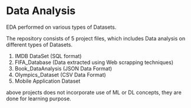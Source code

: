 # Data Analysis
EDA performed on various types of Datasets.

The repository consists of 5 project files, which includes Data analysis on different types of Datasets.
1. IMDB DataSet (SQL format)
2. FIFA_Database (Data extracted using Web scrapping techniques)
3. Book_DataAnalysis (JSON Data Format)
4. Olympics_Dataset (CSV Data Format)
5. Mobile Application Dataset

above projects does not incorporate use of ML or DL concepts, they are done for learning purpose.



